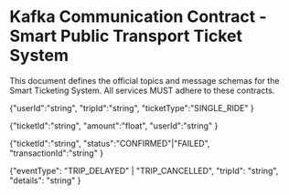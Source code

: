 # Kafka Communication Contract - Smart Public Transport Ticket System

This document defines the official topics and message schemas for the Smart Ticketing System. All services MUST adhere to these contracts.

<!-- ticket.requests: -->
{"userId":"string",
 "tripId":"string",
 "ticketType":"SINGLE_RIDE"
}


<!-- payment.requests: -->
{"ticketId":"string",
 "amount":"float",
 "userId":"string"
}

<!-- payment.events: -->
{"ticketId":"string",
 "status":"CONFIRMED"|"FAILED",
 "transactionId":"string"
}

<!-- schedule.events: -->
{"eventType": "TRIP_DELAYED" | "TRIP_CANCELLED", 
 "tripId": "string", 
 "details": "string" 
}
